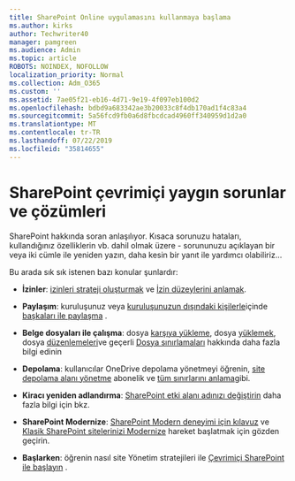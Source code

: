 ```yaml
---
title: SharePoint Online uygulamasını kullanmaya başlama
ms.author: kirks
author: Techwriter40
manager: pamgreen
ms.audience: Admin
ms.topic: article
ROBOTS: NOINDEX, NOFOLLOW
localization_priority: Normal
ms.collection: Adm_O365
ms.custom: ''
ms.assetid: 7ae05f21-eb16-4d71-9e19-4f097eb100d2
ms.openlocfilehash: bdbd9a683342ae3b20033c8f4db170ad1f4c83a4
ms.sourcegitcommit: 5a56fcd9fb0a6d8fbcdcad4960ff340959d1d2a0
ms.translationtype: MT
ms.contentlocale: tr-TR
ms.lasthandoff: 07/22/2019
ms.locfileid: "35814655"
---
```

# <a name="sharepoint-online-common-issues-and-resolutions"></a>SharePoint çevrimiçi yaygın sorunlar ve çözümleri

SharePoint hakkında soran anlaşılıyor. Kısaca sorunuzu hataları, kullandığınız özelliklerin vb. dahil olmak üzere - sorununuzu açıklayan bir veya iki cümle ile yeniden yazın, daha kesin bir yanıt ile yardımcı olabiliriz... 

Bu arada sık sık istenen bazı konular şunlardır:





- **İzinler**: [izinleri strateji oluşturmak](https://docs.microsoft.com/sharepoint/default-sharepoint-groups) ve [İzin düzeylerini anlamak](https://docs.microsoft.com/sharepoint/understanding-permission-levels).

- **Paylaşım**: kuruluşunuz veya [kuruluşunuzun dışındaki kişilerle](https://docs.microsoft.com/sharepoint/external-sharing-overview)içinde [başkaları ile paylaşma](https://docs.microsoft.com/sharepoint/default-sharepoint-groups) .

- **Belge dosyaları ile çalışma**: dosya [karşıya yükleme](https://support.office.com/article/Upload-a-folder-or-files-to-a-document-library-eb18fcba-c953-4d45-8d90-8da66edeacdb), dosya [yüklemek](https://support.office.com/article/Download-files-and-folders-from-OneDrive-or-SharePoint-5c7397b7-19c7-4893-84fe-d02e8fa5df05), dosya [düzenlemeleri](https://support.office.com/article/Edit-a-document-in-a-document-library-02d8497f-1c13-4114-949a-b8466f639b07)ve geçerli [Dosya sınırlamaları](https://support.office.com/article/invalid-file-names-and-file-types-in-onedrive-onedrive-for-business-and-sharepoint-64883a5d-228e-48f5-b3d2-eb39e07630fa?ui=en-US&amp;rs=en-US&amp;ad=US) hakkında daha fazla bilgi edinin

- **Depolama**: kullanıcılar OneDrive depolama yönetmeyi öğrenin</a>, [site depolama alanı yönetme](https://docs.microsoft.com/sharepoint/manage-site-collection-storage-limits) abonelik ve [tüm sınırlarını anlama](https://docs.microsoft.com/office365/servicedescriptions/sharepoint-online-service-description/sharepoint-online-limits)gibi.

- **Kiracı yeniden adlandırma**: [SharePoint etki alanı adınızı değiştirin](https://docs.microsoft.com/sharepoint/change-your-sharepoint-domain-name) daha fazla bilgi için bkz.

- **SharePoint Modernize**: [SharePoint Modern deneyimi için kılavuz](https://docs.microsoft.com/sharepoint/guide-to-sharepoint-modern-experience) ve [Klasik SharePoint sitelerinizi Modernize](https://docs.microsoft.com/sharepoint/dev/transform/modernize-classic-sites) hareket başlatmak için gözden geçirin.

- **Başlarken**: öğrenin nasıl site Yönetim stratejileri ile [Çevrimiçi SharePoint ile başlayın](https://docs.microsoft.com/sharepoint/introduction) .